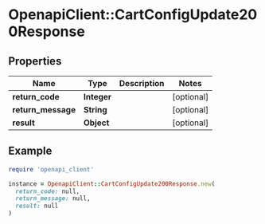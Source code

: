 # OpenapiClient::CartConfigUpdate200Response

## Properties

| Name | Type | Description | Notes |
| ---- | ---- | ----------- | ----- |
| **return_code** | **Integer** |  | [optional] |
| **return_message** | **String** |  | [optional] |
| **result** | **Object** |  | [optional] |

## Example

```ruby
require 'openapi_client'

instance = OpenapiClient::CartConfigUpdate200Response.new(
  return_code: null,
  return_message: null,
  result: null
)
```

